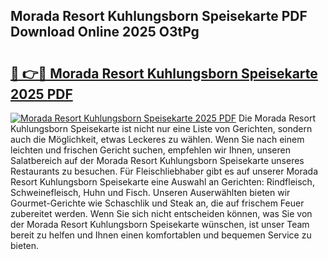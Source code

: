 ## Morada Resort Kuhlungsborn Speisekarte PDF Download Online 2025 O3tPg

# <h2><a href="http://gcbchok.nevu.top/?p=Morada+Resort+Kuhlungsborn+Speisekarte">🔗 👉🔴 Morada Resort Kuhlungsborn Speisekarte 2025 PDF</a></h2>

[![Morada Resort Kuhlungsborn Speisekarte 2025 PDF](https://i.imgur.com/dBaPXMq.png)](http://gcbchok.nevu.top/?p=Morada+Resort+Kuhlungsborn+Speisekarte)
Die Morada Resort Kuhlungsborn Speisekarte ist nicht nur eine Liste von Gerichten, sondern auch die Möglichkeit, etwas Leckeres zu wählen. Wenn Sie nach einem leichten und frischen Gericht suchen, empfehlen wir Ihnen, unseren Salatbereich auf der Morada Resort Kuhlungsborn Speisekarte unseres Restaurants zu besuchen. Für Fleischliebhaber gibt es auf unserer Morada Resort Kuhlungsborn Speisekarte eine Auswahl an Gerichten: Rindfleisch, Schweinefleisch, Huhn und Fisch. Unseren Auserwählten bieten wir Gourmet-Gerichte wie Schaschlik und Steak an, die auf frischem Feuer zubereitet werden. Wenn Sie sich nicht entscheiden können, was Sie von der Morada Resort Kuhlungsborn Speisekarte wünschen, ist unser Team bereit zu helfen und Ihnen einen komfortablen und bequemen Service zu bieten.

